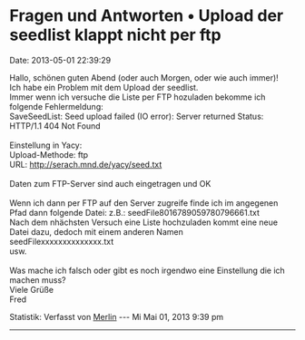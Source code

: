 Fragen und Antworten • Upload der seedlist klappt nicht per ftp
===============================================================

Date: 2013-05-01 22:39:29

Hallo, schönen guten Abend (oder auch Morgen, oder wie auch immer)!\
Ich habe ein Problem mit dem Upload der seedlist.\
Immer wenn ich versuche die Liste per FTP hozuladen bekomme ich folgende
Fehlermeldung:\
SaveSeedList: Seed upload failed (IO error): Server returned Status:
HTTP/1.1 404 Not Found\
\
Einstellung in Yacy:\
Upload-Methode: ftp\
URL: <http://serach.mnd.de/yacy/seed.txt>\
\
Daten zum FTP-Server sind auch eingetragen und OK\
\
Wenn ich dann per FTP auf den Server zugreife finde ich im angegenen
Pfad dann folgende Datei: z.B.: seedFile8016789059780796661.txt\
Nach dem nhächsten Versuch eine Liste hochzuladen kommt eine neue Datei
dazu, dedoch mit einem anderen Namen\
seedFilexxxxxxxxxxxxxx.txt\
usw.\
\
Was mache ich falsch oder gibt es noch irgendwo eine Einstellung die ich
machen muss?\
Viele Grüße\
Fred

Statistik: Verfasst von
[Merlin](http://forum.yacy-websuche.de/memberlist.php?mode=viewprofile&u=8906)
--- Mi Mai 01, 2013 9:39 pm

------------------------------------------------------------------------
